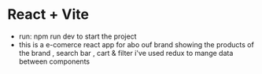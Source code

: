 # React + Vite

- run: npm run dev to start the project
- this is a e-comerce react app for abo ouf brand showing the products of the brand , search bar , cart & filter i've used redux to mange data between components